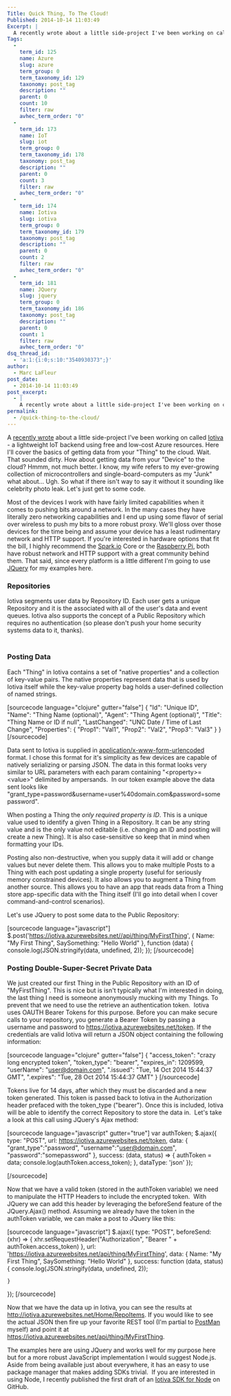 ```yaml
---
Title: Quick Thing, To The Cloud!
Published: 2014-10-14 11:03:49
Excerpt: |
  A recently wrote about a little side-project I've been working on called Iotiva - a lightweight IoT backend using free and low-cost Azure resources. Here I'll cover the basics of getting data from your "Thing" to the cloud. Wait. That sounded dirty....
Tags:
  - 
    term_id: 125
    name: Azure
    slug: azure
    term_group: 0
    term_taxonomy_id: 129
    taxonomy: post_tag
    description: ""
    parent: 0
    count: 10
    filter: raw
    avhec_term_order: "0"
  - 
    term_id: 173
    name: IoT
    slug: iot
    term_group: 0
    term_taxonomy_id: 178
    taxonomy: post_tag
    description: ""
    parent: 0
    count: 3
    filter: raw
    avhec_term_order: "0"
  - 
    term_id: 174
    name: Iotiva
    slug: iotiva
    term_group: 0
    term_taxonomy_id: 179
    taxonomy: post_tag
    description: ""
    parent: 0
    count: 2
    filter: raw
    avhec_term_order: "0"
  - 
    term_id: 181
    name: JQuery
    slug: jquery
    term_group: 0
    term_taxonomy_id: 186
    taxonomy: post_tag
    description: ""
    parent: 0
    count: 1
    filter: raw
    avhec_term_order: "0"
dsq_thread_id:
  - 'a:1:{i:0;s:10:"3540930373";}'
author:
  - Marc LaFleur
post_date:
  - 2014-10-14 11:03:49
post_excerpt:
  - |
    A recently wrote about a little side-project I've been working on called Iotiva - a lightweight IoT backend using free and low-cost Azure resources. Here I'll cover the basics of getting data from your "Thing" to the cloud. Wait. That sounded dirty....
permalink:
  - /quick-thing-to-the-cloud/
---
```

A <a href="http://massivescale.azurewebsites.net/azure-iot-maker-free-and-other-such-buzzwords/">recently wrote</a> about a little side-project I've been working on called <a href="IOTIVA.com">Iotiva</a> - a lightweight IoT backend using free and low-cost Azure resources. Here I'll cover the basics of getting data from your "Thing" to the cloud. Wait. That sounded dirty. How about getting data from your "Device" to the cloud? Hmmm, not much better. I know, my wife refers to my ever-growing collection of microcontrollers and single-board-computers as my "Junk" what about… Ugh. So what if there isn't way to say it without it sounding like celebrity photo leak. Let's just get to some code.

Most of the devices I work with have fairly limited capabilities when it comes to pushing bits around a network. In the many cases they have literally zero networking capabilities and I end up using some flavor of serial over wireless to push my bits to a more robust proxy. We'll gloss over those devices for the time being and assume your device has a least rudimentary network and HTTP support. If you're interested in hardware options that fit the bill, I highly recommend the <a href="http://www.spark.io/">Spark.io</a> Core or the <a href="http://www.amazon.com/gp/product/B00LPESRUK/ref=as_li_tl?ie=UTF8&amp;camp=1789&amp;creative=390957&amp;creativeASIN=B00LPESRUK&amp;linkCode=as2&amp;tag=soapb30-20&amp;linkId=LCABE5KBPNFINAXY&quot;&gt;Raspberry%20Pi&lt;/a&gt;&lt;img src=&quot;http://ir-na.amazon-adsystem.com/e/ir?t=soapb30-20&amp;l=as2&amp;o=1&amp;a=B00LPESRUK" target="_blank">Raspberry Pi</a>, both have robust network and HTTP support with a great community behind them. That said, since every platform is a little different I'm going to use <a href="https://jquery.org/" target="_blank">JQuery</a> for my examples here.

<h3>Repositories</h3>

Iotiva segments user data by Repository ID. Each user gets a unique Repository and it is the associated with all of the user's data and event queues. Iotiva also supports the concept of a Public Repository which requires no authentication (so please don't push your home security systems data to it, thanks).

<img style="display: inline;" src="http://massivescale.blob.core.windows.net/blogmedia/2014/10/101414_1619_QuickThingT1.png" alt="" />

<h2></h2>

<h3>Posting Data</h3>

Each "Thing" in Iotiva contains a set of "native properties" and a collection of key-value pairs. The native properties represent data that is used by Iotiva itself while the key-value property bag holds a user-defined collection of named strings.

<div id="scid:C89E2BDB-ADD3-4f7a-9810-1B7EACF446C1:2e47ce6c-d579-4301-a963-2e55463951d3" class="wlWriterEditableSmartContent" style="float: none; margin: 0px; display: inline; padding: 0px;">

[sourcecode language="clojure" gutter="false"]
{
    &quot;Id&quot;: &quot;Unique ID&quot;,
    &quot;Name&quot;: &quot;Thing Name (optional)&quot;,
    &quot;Agent&quot;: &quot;Thing Agent (optional)&quot;,
    &quot;Title&quot;: &quot;Thing Name or ID if null&quot;,
    &quot;LastChanged&quot;: &quot;UNC Date / Time of Last Change&quot;,
    &quot;Properties&quot;: {
        &quot;Prop1&quot;: &quot;Val1&quot;,
        &quot;Prop2&quot;: &quot;Val2&quot;,
        &quot;Prop3&quot;: &quot;Val3&quot;
    }
}
[/sourcecode]

</div>

Data sent to Iotiva is supplied in <a href="http://en.wikipedia.org/wiki/Percent-encoding#The_application.2Fx-www-form-urlencoded_type" target="_blank">application/x-www-form-urlencoded</a> format. I chose this format for it's simplicity as few devices are capable of natively serializing or parsing JSON. The data in this format looks very similar to URL parameters with each param containing "&lt;property&gt;=&lt;value&gt;" delimited by ampersands.  In our token example above the data sent looks like "grant_type=password&amp;username=user%40domain.com&amp;password=somepassword".

When posting a Thing the <em>only required property is ID</em>. This is a unique value used to identify a given Thing in a Repository. It can be any string value and is the only value not editable (i.e. changing an ID and posting will create a new Thing). It is also case-sensitive so keep that in mind when formatting your IDs.

Posting also non-destructive, when you supply data it will add or change  values but never delete them. This allows you to make multiple Posts to a Thing with each post updating a single property (useful for seriously memory constrained devices). It also allows you to augment a Thing from another source. This allows you to have an app that reads data from a Thing store app-specific data with the Thing itself (I'll go into detail when I cover command-and-control scenarios).

Let's use JQuery to post some data to the Public Repository:

<div id="scid:C89E2BDB-ADD3-4f7a-9810-1B7EACF446C1:86117e21-abbd-4d77-be12-5cb184c90921" class="wlWriterEditableSmartContent" style="float: none; margin: 0px; display: inline; padding: 0px;">

[sourcecode language="javascript"]
$.post('https://iotiva.azurewebsites.net//api/thing/MyFirstThing',
    {
        Name: &quot;My First Thing&quot;,
        SaySomething: &quot;Hello World&quot;
    },
    function (data) {
        console.log(JSON.stringify(data, undefined, 2));
    });
[/sourcecode]

</div>

<h3></h3>

<h3>Posting Double-Super-Secret Private Data</h3>

We just created our first Thing in the Public Repository with an ID of "MyFirstThing". This is nice but is isn't typically what I'm interested in doing, the last thing I need is someone anonymously mucking with my Things. To prevent that we need to use the retrieve an authentication token.  Iotiva uses OAUTH Bearer Tokens for this purpose. Before you can make secure calls to your repository, you generate a Bearer Token by passing a username and password to <a href="https://iotiva.azurewebsites.net/token">https://iotiva.azurewebsites.net/token</a>. If the credentials are valid Iotiva will return a JSON object containing the following information:

<div id="scid:C89E2BDB-ADD3-4f7a-9810-1B7EACF446C1:fb486e31-f4fb-435c-8ba6-30177c165191" class="wlWriterEditableSmartContent" style="float: none; margin: 0px; display: inline; padding: 0px;">

[sourcecode language="clojure" gutter="false"]
{
    &quot;access_token&quot;: &quot;crazy long encrypted token&quot;,
    &quot;token_type&quot;: &quot;bearer&quot;,
    &quot;expires_in&quot;: 1209599,
    &quot;userName&quot;: &quot;user@domain.com&quot;,
    &quot;.issued&quot;: &quot;Tue, 14 Oct 2014 15:44:37 GMT&quot;,
    &quot;.expires&quot;: &quot;Tue, 28 Oct 2014 15:44:37 GMT&quot;
}
[/sourcecode]

</div>

Tokens live for 14 days, after which they must be discarded and a new token generated. This token is passed back to Iotiva in the Authorization header prefaced with the token_type ("bearer"). Once this is included, Iotiva will be able to identify the correct Repository to store the data in.  Let's take a look at this call using JQuery's Ajax method:

<div id="scid:C89E2BDB-ADD3-4f7a-9810-1B7EACF446C1:6d0f15e2-49d5-4d78-986e-25958d73645f" class="wlWriterEditableSmartContent" style="float: none; margin: 0px; display: inline; padding: 0px;">

[sourcecode language="javascript" gutter="true"]
var authToken;
$.ajax({
	type: &quot;POST&quot;,
    url: https://iotiva.azurewebsites.net/token,
    data: {
		&quot;grant_type&quot;:&quot;password&quot;,
		&quot;username&quot;:&quot;user@domain.com&quot;,
		&quot;password&quot;:&quot;somepassword&quot;
	},
    success: (data, status) =&gt; {
        authToken = data;
        console.log(authToken.access_token);
    },
    dataType: 'json'
});

[/sourcecode]

</div>

Now that we have a valid token (stored in the authToken variable) we need to manipulate the HTTP Headers to include the encrypted token.  With JQuery we can add this header by leveraging the beforeSend feature of the JQuery.Ajax() method. Assuming we already have the token in the authToken variable, we can make a post to JQuery like this:

<div id="scid:C89E2BDB-ADD3-4f7a-9810-1B7EACF446C1:6b7f62cb-2a13-4d29-98e6-2a2734e41cad" class="wlWriterEditableSmartContent" style="float: none; margin: 0px; display: inline; padding: 0px;">

[sourcecode language="javascript"]
$.ajax({
    type: &quot;POST&quot;,
    beforeSend: (xhr) =&gt; {
        xhr.setRequestHeader(&quot;Authorization&quot;, &quot;Bearer &quot; + authToken.access_token)
    },
    url: 'https://iotiva.azurewebsites.net/api/thing/MyFirstThing',
    data: {
        Name: &quot;My First Thing&quot;,
        SaySomething: &quot;Hello World&quot;
    },
    success: function (data, status) {
        console.log(JSON.stringify(data, undefined, 2));

    }
});
[/sourcecode]

</div>

Now that we have the data up in Iotiva, you can see the results at <a title="http://iotiva.azurewebsites.net/Home/RepoItems" href="http://iotiva.azurewebsites.net/Home/RepoItems" target="_blank">http://iotiva.azurewebsites.net/Home/RepoItems</a>. If you would like to see the actual JSON then fire up your favorite REST tool (I'm partial to <a title="http://www.getpostman.com/" href="http://www.getpostman.com/" target="_blank">PostMan</a> myself) and point it at <a href="https://iotiva.azurewebsites.net/api/thing/MyFirstThing" target="_blank">https://iotiva.azurewebsites.net/api/thing/MyFirstThing</a>.

The examples here are using JQuery and works well for my purpose here but for a more robust JavaScript implementation I would suggest Node.js. Aside from being available just about everywhere, it has an easy to use package manager that makes adding SDKs trivial.  If you are interested in using Node, I recently published the first draft of an <a href="https://github.com/iotiva/iotiva-node" target="_blank">Iotiva SDK for Node</a> on GitHub.